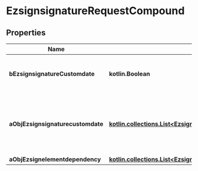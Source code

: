 
# EzsignsignatureRequestCompound

## Properties
| Name | Type | Description | Notes |
| ------------ | ------------- | ------------- | ------------- |
| **bEzsignsignatureCustomdate** | **kotlin.Boolean** | Whether the Ezsignsignature has a custom date format or not. (Only possible when eEzsignsignatureType is **Name** or **Handwritten**) |  [optional] |
| **aObjEzsignsignaturecustomdate** | [**kotlin.collections.List&lt;EzsignsignaturecustomdateRequestCompound&gt;**](EzsignsignaturecustomdateRequest.md) | An array of custom date blocks that will be filled at the time of signature.  Can only be used if bEzsignsignatureCustomdate is true.  Use an empty array if you don&#39;t want to have a date at all. |  [optional] |
| **aObjEzsignelementdependency** | [**kotlin.collections.List&lt;EzsignelementdependencyRequestCompound&gt;**](EzsignelementdependencyRequest.md) |  |  [optional] |



